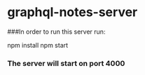 # graphql-notes-server

###In order to run this server run:

npm install
npm start

### The server will start on port 4000
